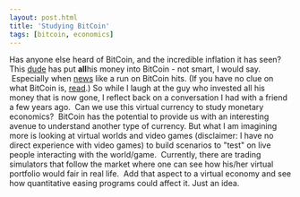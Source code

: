 ```yaml
---
layout: post.html
title: 'Studying BitCoin'
tags: [bitcoin, economics]
---
```


Has anyone else heard of BitCoin, and the incredible inflation it has seen? This [dude][dude] has put **all**his money into BitCoin - not smart, I would say.  Especially when [news][news] like a run on BitCoin hits. (If you have no clue on what BitCoin is, [read][read].) So while I laugh at the guy who invested all his money that is now gone, I reflect back on a conversation I had with a friend a few years ago.  Can we use this virtual currency to study monetary economics?  BitCoin has the potential to provide us with an interesting avenue to understand another type of currency. But what I am imagining more is looking at virtual worlds and video games (disclaimer: I have no direct experience with video games) to build scenarios to "test" on live people interacting with the world/game.  Currently, there are trading simulators that follow the market where one can see how his/her virtual portfolio would fair in real life.  Add that aspect to a virtual economy and see how quantitative easing programs could affect it. Just an idea.

[dude]: http://falkvinge.net/2011/05/29/why-im-putting-all-my-savings-into-bitcoin/ "Why I'm Putting All my Savings into Bitcoin"
[news]: http://www.dailytech.com/article.aspx?newsid=21877 "Run on Bitcoin"
[read]: http://en.wikipedia.org/wiki/Bitcoin "Wiki: Bitcoin"
